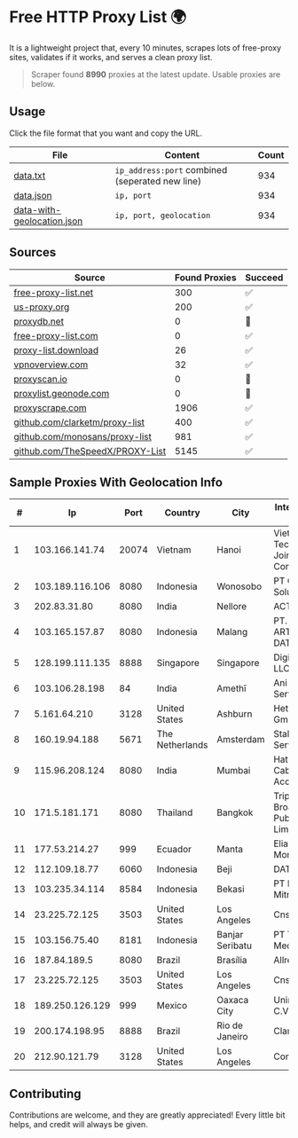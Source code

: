 
# Free HTTP Proxy List 🌍

It is a lightweight project that, every 10 minutes, scrapes lots of free-proxy sites, validates if it works, and serves a clean proxy list.


> Scraper found **8990** proxies at the latest update. Usable proxies are below.

## Usage

Click the file format that you want and copy the URL.


|File|Content|Count|
|----|-------|-----|
|[data.txt](https://raw.githubusercontent.com/themiralay/Proxy-List-World/master/data.txt)|`ip_address:port` combined (seperated new line)|934|
|[data.json](https://raw.githubusercontent.com/themiralay/Proxy-List-World/master/data.json)|`ip, port`|934|
|[data-with-geolocation.json](https://raw.githubusercontent.com/themiralay/Proxy-List-World/master/data-with-geolocation.json)|`ip, port, geolocation`|934|

## Sources

|Source|Found Proxies|Succeed|
|------|-------------|-------|
|[free-proxy-list.net](https://free-proxy-list.net)|300|✅|
|[us-proxy.org](https://www.us-proxy.org)|200|✅|
|[proxydb.net](http://proxydb.net)|0|🚫|
|[free-proxy-list.com](https://free-proxy-list.com/?page=&port=&type%5B%5D=http&type%5B%5D=https&up_time=0&search=Search)|0|✅|
|[proxy-list.download](https://www.proxy-list.download/HTTP)|26|✅|
|[vpnoverview.com](https://vpnoverview.com/privacy/anonymous-browsing/free-proxy-servers)|32|✅|
|[proxyscan.io](https://www.proxyscan.io)|0|🚫|
|[proxylist.geonode.com](https://proxylist.geonode.com/api/proxy-list?limit=300&page=1&sort_by=lastChecked&sort_type=desc&protocols=http,https)|0|🚫|
|[proxyscrape.com](https://api.proxyscrape.com/v2/?request=displayproxies&protocol=http&timeout=10000&country=all&ssl=all&anonymity=all)|1906|✅|
|[github.com/clarketm/proxy-list](https://raw.githubusercontent.com/clarketm/proxy-list/master/proxy-list-raw.txt)|400|✅|
|[github.com/monosans/proxy-list](https://raw.githubusercontent.com/monosans/proxy-list/main/proxies/http.txt)|981|✅|
|[github.com/TheSpeedX/PROXY-List](https://raw.githubusercontent.com/TheSpeedX/PROXY-List/master/http.txt)|5145|✅|


## Sample Proxies With Geolocation Info

|#|Ip|Port|Country|City|Internet Service Provider|
|-|--|----|-------|----|-------------------------|
|1|103.166.141.74|20074|Vietnam|Hanoi|Viet NAM Cloud Technology Joint Stock Company|
|2|103.189.116.106|8080|Indonesia|Wonosobo|PT Callysta Total Solusindo|
|3|202.83.31.80|8080|India|Nellore|ACT Fibernet|
|4|103.165.157.87|8080|Indonesia|Malang|PT. MEGA ARTHA LINTAS DATA|
|5|128.199.111.135|8888|Singapore|Singapore|DigitalOcean, LLC|
|6|103.106.28.198|84|India|Amethī|Ani Broadband Service Pvt Ltd|
|7|5.161.64.210|3128|United States|Ashburn|Hetzner Online GmbH|
|8|160.19.94.188|5671|The Netherlands|Amsterdam|Stallion Network Services Limited|
|9|115.96.208.124|8080|India|Mumbai|Hathway IP over Cable Internet Access|
|10|171.5.181.171|8080|Thailand|Bangkok|Triple T Broadband Public Company Limited|
|11|177.53.214.27|999|Ecuador|Manta|Eliana Vanessa Morocho Oña|
|12|112.109.18.77|6060|Indonesia|Beji|DATAUTAMANET|
|13|103.235.34.114|8584|Indonesia|Bekasi|PT Maxindo Mitra Solusi|
|14|23.225.72.125|3503|United States|Los Angeles|Cnservers LLC|
|15|103.156.75.40|8181|Indonesia|Banjar Seribatu|PT Trika Global Media|
|16|187.84.189.5|8080|Brazil|Brasília|Allrede Telecom|
|17|23.225.72.125|3503|United States|Los Angeles|Cnservers LLC|
|18|189.250.126.129|999|Mexico|Oaxaca City|Uninet S.A. de C.V.|
|19|200.174.198.95|8888|Brazil|Rio de Janeiro|Claro S.A|
|20|212.90.121.79|3128|United States|Los Angeles|Contabo GmbH|



## Contributing

Contributions are welcome, and they are greatly appreciated! Every
little bit helps, and credit will always be given.

